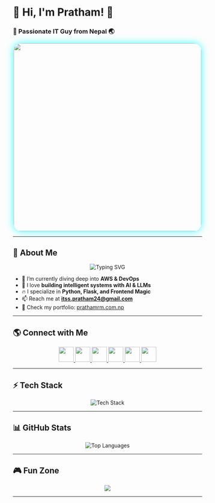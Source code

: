 # 🌟 Hi, I'm Pratham! 🌟
### 🚀 Passionate IT Guy from Nepal 🌏

<div align="center">
  <img src="https://user-images.githubusercontent.com/55389276/140866485-8fb1c876-9a8f-4d6a-98dc-08c4981eaf70.gif" width="500" style="border-radius: 20px; box-shadow: 0px 0px 20px rgba(0, 255, 255, 0.8);"/>
</div>

---

## 🚀 About Me
<p align="center">
  <img src="https://readme-typing-svg.demolab.com?font=Fira+Code&size=24&pause=1000&color=00FFFF&center=true&vCenter=true&multiline=false&width=600&lines=Debugging+is+my+cardio+💪;I+write+code+to+avoid+being+social+😅;My+bug+reports+are+better+than+my+life+updates+📝;Code+like+no+one+is+watching+👀;I+turn+coffee+into+code+☕️💻" alt="Typing SVG" />
</p>



- 🌱 I’m currently diving deep into **AWS & DevOps**  
- 🎯 I love **building intelligent systems with AI & LLMs**  
- 🔥 I specialize in **Python, Flask, and Frontend Magic**  
- 📫 Reach me at **itss.pratham24@gmail.com**  
- 📄 Check my portfolio: [prathamrm.com.np](https://prathamrm.com.np/)  

---

## 🌎 Connect with Me
<p align="center">
  <a href="https://twitter.com/prathamzer0" target="_blank">
    <img src="https://skillicons.dev/icons?i=twitter" height="40" />
  </a>
  <a href="https://www.linkedin.com/in/your-linkedin-username" target="_blank">
    <img src="https://skillicons.dev/icons?i=linkedin" height="40" />
  </a>
  <a href="https://www.kaggle.com/pratham11111123" target="_blank">
    <img src="https://skillicons.dev/icons?i=kaggle" height="40" />
  </a>
  <a href="https://www.instagram.com/pratham__hi/" target="_blank">
    <img src="https://skillicons.dev/icons?i=instagram" height="40" />
  </a>
  <a href="https://www.youtube.com/@prathamknight" target="_blank">
    <img src="https://skillicons.dev/icons?i=youtube" height="40" />
  </a>
  <a href="https://discord.gg/devilsknightt" target="_blank">
    <img src="https://skillicons.dev/icons?i=discord" height="40" />
  </a>
</p>

---

## ⚡ Tech Stack
<p align="center">
  <img src="https://skillicons.dev/icons?i=python,django,flask,php,html,css,js,react,tailwind,aws,docker,mysql,firebase,git,figma,tensorflow,sklearn" alt="Tech Stack" />
</p>

---

## 📊 GitHub Stats
<p align="center">
  <img src="https://github-readme-stats.vercel.app/api/top-langs/?username=hipratham&layout=compact&theme=tokyonight" alt="Top Languages" />
</p>

---

## 🎮 Fun Zone
<p align="center">
  <img src="https://readme-typing-svg.demolab.com?font=Fira+Code&size=20&pause=1000&color=FFD700&center=true&width=500&lines=I+love+solving+problems!+🚀;AI+is+my+superpower!+🤖;" />
</p>

---

